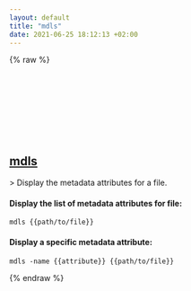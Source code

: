 ```yaml
---
layout: default
title: "mdls"
date: 2021-06-25 18:12:13 +02:00
---
```

{% raw %}
<h2 id="mdls">
  <a href="/en/osx/mdls.html">mdls</a> <a href="#mdls"><svg class="icon">
    <use href="/assets/images/unicode_sprite.svg#link" />
  </svg></a>
</h2>
> Display the metadata attributes for a file.

#### Display the list of metadata attributes for file:
```shell
mdls {{path/to/file}}
```
#### Display a specific metadata attribute:
```shell
mdls -name {{attribute}} {{path/to/file}}
```
{% endraw %}